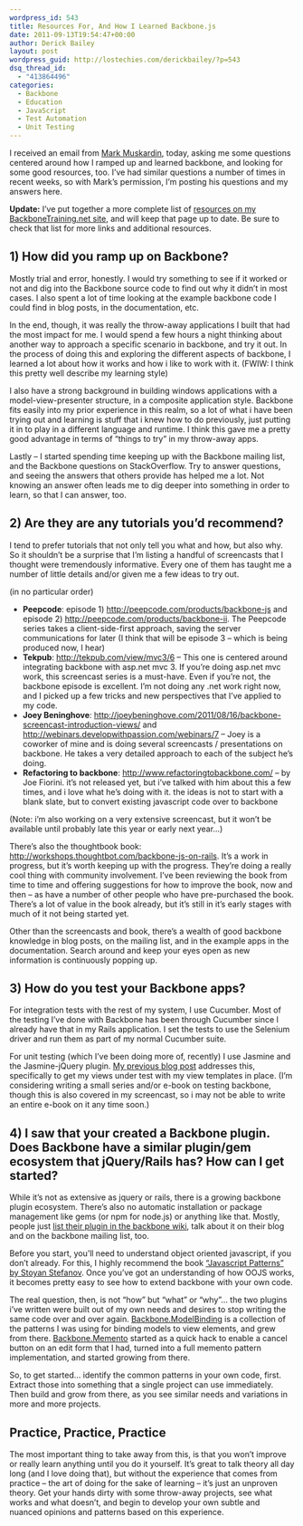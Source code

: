 ```yaml
---
wordpress_id: 543
title: Resources For, And How I Learned Backbone.js
date: 2011-09-13T19:54:47+00:00
author: Derick Bailey
layout: post
wordpress_guid: http://lostechies.com/derickbailey/?p=543
dsq_thread_id:
  - "413864496"
categories:
  - Backbone
  - Education
  - JavaScript
  - Test Automation
  - Unit Testing
---
```

I received an email from [Mark Muskardin](http://fromthought2web.com/), today, asking me some questions centered around how I ramped up and learned backbone, and looking for some good resources, too. I&#8217;ve had similar questions a number of times in recent weeks, so with Mark&#8217;s permission, I&#8217;m posting his questions and my answers here.

**Update:** I&#8217;ve put together a more complete list of [resources on my BackboneTraining.net site](http://backbonetraining.net/resources), and will keep that page up to date. Be sure to check that list for more links and additional resources.

## 1) How did you ramp up on Backbone?

Mostly trial and error, honestly. I would try something to see if it worked or not and dig into the Backbone source code to find out why it didn&#8217;t in most cases. I also spent a lot of time looking at the example backbone code I could find in blog posts, in the documentation, etc.

In the end, though, it was really the throw-away applications I built that had the most impact for me. I would spend a few hours a night thinking about another way to approach a specific scenario in backbone, and try it out. In the process of doing this and exploring the different aspects of backbone, I learned a lot about how it works and how i like to work with it. (FWIW: I think this pretty well describe my learning style)

I also have a strong background in building windows applications with a model-view-presenter structure, in a composite application style. Backbone fits easily into my prior experience in this realm, so a lot of what i have been trying out and learning is stuff that i knew how to do previously, just putting it in to play in a different language and runtime. I think this gave me a pretty good advantage in terms of &#8220;things to try&#8221; in my throw-away apps.

Lastly &#8211; I started spending time keeping up with the Backbone mailing list, and the Backbone questions on StackOverflow. Try to answer questions, and seeing the answers that others provide has helped me a lot. Not knowing an answer often leads me to dig deeper into something in order to learn, so that I can answer, too.

## 2) Are they are any tutorials you&#8217;d recommend?

I tend to prefer tutorials that not only tell you what and how, but also why. So it shouldn&#8217;t be a surprise that I&#8217;m listing a handful of screencasts that I thought were tremendously informative. Every one of them has taught me a number of little details and/or given me a few ideas to try out.

(in no particular order)

  * **Peepcode**: episode 1) <http://peepcode.com/products/backbone-js> and episode 2) <http://peepcode.com/products/backbone-ii>. The Peepcode series takes a client-side-first approach, saving the server communications for later (I think that will be episode 3 &#8211; which is being produced now, I hear)
  * **Tekpub**: <http://tekpub.com/view/mvc3/6> &#8211; This one is centered around integrating backbone with asp.net mvc 3. If you&#8217;re doing asp.net mvc work, this screencast series is a must-have. Even if you&#8217;re not, the backbone episode is excellent. I&#8217;m not doing any .net work right now, and I picked up a few tricks and new perspectives that I&#8217;ve applied to my code.
  * **Joey Beninghove**: <http://joeybeninghove.com/2011/08/16/backbone-screencast-introduction-views/> and <http://webinars.developwithpassion.com/webinars/7> &#8211; Joey is a coworker of mine and is doing several screencasts / presentations on backbone. He takes a very detailed approach to each of the subject he&#8217;s doing. 
  * **Refactoring to backbone**: <http://www.refactoringtobackbone.com/> &#8211; by Joe Fiorini. it&#8217;s not released yet, but i&#8217;ve talked with him about this a few times, and i love what he&#8217;s doing with it. the ideas is not to start with a blank slate, but to convert existing javascript code over to backbone

(Note: i&#8217;m also working on a very extensive screencast, but it won&#8217;t be available until probably late this year or early next year…)

There&#8217;s also the thoughtbook book: <http://workshops.thoughtbot.com/backbone-js-on-rails>. It&#8217;s a work in progress, but it&#8217;s worth keeping up with the progress. They&#8217;re doing a really cool thing with community involvement. I&#8217;ve been reviewing the book from time to time and offering suggestions for how to improve the book, now and then &#8211; as have a number of other people who have pre-purchased the book. There&#8217;s a lot of value in the book already, but it&#8217;s still in it&#8217;s early stages with much of it not being started yet.

Other than the screencasts and book, there&#8217;s a wealth of good backbone knowledge in blog posts, on the mailing list, and in the example apps in the documentation. Search around and keep your eyes open as new information is continuously popping up.

## 3) How do you test your Backbone apps?

For integration tests with the rest of my system, I use Cucumber. Most of the testing I&#8217;ve done with Backbone has been through Cucumber since I already have that in my Rails application. I set the tests to use the Selenium driver and run them as part of my normal Cucumber suite.

For unit testing (which I&#8217;ve been doing more of, recently) I use Jasmine and the Jasmine-jQuery plugin. [My previous blog post](http://lostechies.com/derickbailey/2011/09/06/test-driving-backbone-views-with-jquery-templates-the-jasmine-gem-and-jasmine-jquery/) addresses this, specifically to get my views under test with my view templates in place. (I&#8217;m considering writing a small series and/or e-book on testing backbone, though this is also covered in my screencast, so i may not be able to write an entire e-book on it any time soon.)

## 4) I saw that your created a Backbone plugin.  Does Backbone have a similar plugin/gem ecosystem that jQuery/Rails has?  How can I get started?

While it&#8217;s not as extensive as jquery or rails, there is a growing backbone plugin ecosystem. There&#8217;s also no automatic installation or package management like gems (or npm for node.js) or anything like that. Mostly, people just [list their plugin in the backbone wiki](https://github.com/documentcloud/backbone/wiki/Extensions,-Plugins,-Resources), talk about it on their blog and on the backbone mailing list, too.

Before you start, you&#8217;ll need to understand object oriented javascript, if you don&#8217;t already. For this, I highly recommend the book [&#8220;Javascript Patterns&#8221; by Stoyan Stefanov](http://www.amazon.com/JavaScript-Patterns-Stoyan-Stefanov/dp/0596806752). Once you&#8217;ve got an understanding of how OOJS works, it becomes pretty easy to see how to extend backbone with your own code.

The real question, then, is not &#8220;how&#8221; but &#8220;what&#8221; or &#8220;why&#8221;… the two plugins i&#8217;ve written were built out of my own needs and desires to stop writing the same code over and over again. [Backbone.ModelBinding](https://github.com/derickbailey/backbone.modelbinding) is a collection of the patterns I was using for binding models to view elements, and grew from there. [Backbone.Memento](https://github.com/derickbailey/backbone.memento) started as a quick hack to enable a cancel button on an edit form that I had, turned into a full memento pattern implementation, and started growing from there.

So, to get started… identify the common patterns in your own code, first. Extract those into something that a single project can use immediately. Then build and grow from there, as you see similar needs and variations in more and more projects.

## Practice, Practice, Practice

The most important thing to take away from this, is that you won&#8217;t improve or really learn anything until you do it yourself. It&#8217;s great to talk theory all day long (and I love doing that), but without the experience that comes from practice &#8211; the art of doing for the sake of learning &#8211; it&#8217;s just an unproven theory. Get your hands dirty with some throw-away projects, see what works and what doesn&#8217;t, and begin to develop your own subtle and nuanced opinions and patterns based on this experience.